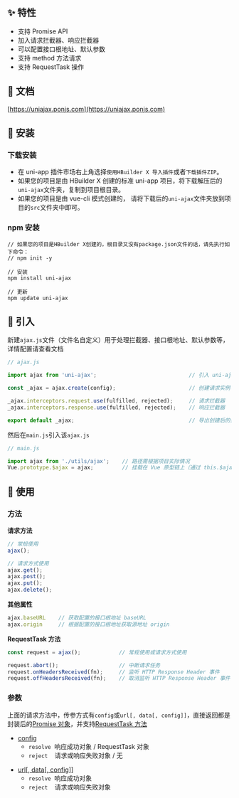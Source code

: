 ## ✨ 特性

- 支持 Promise API
- 加入请求拦截器、响应拦截器
- 可以配置接口根地址、默认参数
- 支持 method 方法请求
- 支持 RequestTask 操作

## 🍟 文档

[https://uniajax.ponjs.com](https://uniajax.ponjs.com)

## 🥗 安装

### 下载安装

- 在 uni-app 插件市场右上角选择`使用HBuilder X 导入插件`或者`下载插件ZIP`。
- 如果您的项目是由 HBuilder X 创建的标准 uni-app 项目，将下载解压后的`uni-ajax`文件夹，复制到项目根目录。
- 如果您的项目是由 vue-cli 模式创建的， 请将下载后的`uni-ajax`文件夹放到项目的`src`文件夹中即可。

### npm 安装

```
// 如果您的项目是HBuilder X创建的，根目录又没有package.json文件的话，请先执行如下命令：
// npm init -y

// 安装
npm install uni-ajax

// 更新
npm update uni-ajax
```

## 🥐 引入

新建`ajax.js`文件（文件名自定义）用于处理拦截器、接口根地址、默认参数等，详情配置请查看文档

```JavaScript
// ajax.js

import ajax from 'uni-ajax';                             // 引入 uni-ajax 模块

const _ajax = ajax.create(config);                       // 创建请求实例 可配置默认项

_ajax.interceptors.request.use(fulfilled, rejected);     // 请求拦截器
_ajax.interceptors.response.use(fulfilled, rejected);    // 响应拦截器

export default _ajax;                                    // 导出创建后的实例
```

然后在`main.js`引入该`ajax.js`

```JavaScript
// main.js

import ajax from './utils/ajax';    // 路径需根据项目实际情况
Vue.prototype.$ajax = ajax;         // 挂载在 Vue 原型链上（通过 this.$ajax 调用）
```

## 🥪 使用

### 方法

**请求方法**

```JavaScript
// 常规使用
ajax();

// 请求方式使用
ajax.get();
ajax.post();
ajax.put();
ajax.delete();
```

**其他属性**

```JavaScript
ajax.baseURL    // 获取配置的接口根地址 baseURL
ajax.origin     // 根据配置的接口根地址获取源地址 origin
```

**RequestTask 方法**

```JavaScript
const request = ajax();            // 常规使用或请求方式使用

request.abort();                   // 中断请求任务
request.onHeadersReceived(fn);     // 监听 HTTP Response Header 事件
request.offHeadersReceived(fn);    // 取消监听 HTTP Response Header 事件
```

### 参数

上面的请求方法中，传参方式有`config`或`url[, data[, config]]`，直接返回都是封装后的[Promise 对象][1]，并支持[RequestTask 方法][2]

- [config][3]
  - `resolve` &nbsp;响应成功对象 / RequestTask 对象
  - `reject` &nbsp;&nbsp;&nbsp;请求或响应失败对象 / 无

* [url[, data[, config]]][4]
  - `resolve` &nbsp;响应成功对象
  - `reject` &nbsp;&nbsp;&nbsp;请求或响应失败对象

[1]: https://developer.mozilla.org/zh-CN/docs/Web/JavaScript/Reference/Global_Objects/Promise
[2]: https://uniajax.ponjs.com/usage.html#requesttask
[3]: https://uniajax.ponjs.com/usage.html#config
[4]: https://uniajax.ponjs.com/usage.html#url-data-config
